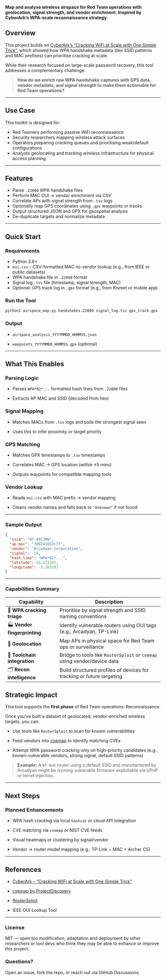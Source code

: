 **Map and analyse wireless airspace for Red Team operations with geolocation, signal strength, and vendor enrichment. Inspired by CyberArk’s WPA-scale reconnaissance strategy.**

## Overview

This project builds on [CyberArk’s “Cracking WiFi at Scale with One Simple Trick”](https://www.cyberark.com/resources/threat-research-blog/cracking-wifi-at-scale-with-one-simple-trick), which showed how WPA handshake metadata (like SSID patterns and MAC prefixes) can prioritise cracking at scale.

While their research focused on large-scale password recovery, this tool addresses a complementary challenge:

> **How do we enrich raw WPA handshake captures with GPS data, vendor metadata, and signal strength to make them actionable for Red Team operations?**

---

## Use Case

This toolkit is designed for:

- Red Teamers performing passive WiFi reconnaissance  
- Security researchers mapping wireless attack surfaces  
- Operators preparing cracking queues and prioritising weak/default configurations  
- Analysts geolocating and tracking wireless infrastructure for physical access planning  

---

## Features

- Parse `.22000` WPA handshake files  
- Perform MAC OUI → vendor enrichment via CSV  
- Correlate APs with signal strength from `.tsv` logs  
- Optionally map GPS coordinates using `.gpx` waypoints or tracks  
- Output structured JSON and GPX for geospatial analysis  
- De-duplicate targets and normalize metadata  

---

## Quick Start

### Requirements

- Python 3.8+  
- `oui.csv` – CSV-formatted MAC-to-vendor lookup (e.g., from IEEE or public datasets)  
- WPA handshake file in `.22000` format  
- Signal log `.tsv` file (timestamp, signal strength, MAC)  
- Optional: GPS track log in `.gpx` format (e.g., from Kismet or mobile app)

### Run the Tool

```bash
python3 airspace_map.py handshakes.22000 signal_log.tsv gps_track.gpx --export-gpx
```

### Output

- `airspace_analysis_YYYYMMDD_HHMMSS.json`
    
- `waypoints_YYYYMMDD_HHMMSS.gpx` (optional)

---
## What This Enables

### Parsing Logic

- Parses `WPA*02*...` formatted hash lines from `.22000` files
    
- Extracts AP MAC and SSID (decoded from hex)

### Signal Mapping

- Matches MACs from `.tsv` logs and pulls the strongest signal seen
    
- Uses this to infer proximity or target priority

### GPS Matching

- Matches GPX timestamps to `.tsv` timestamps
    
- Correlates MAC → GPS location (within ±5 mins)
    
- Outputs waypoints for compatible mapping tools

### Vendor Lookup

- Reads `oui.csv` with MAC prefix → vendor mapping
    
- Cleans vendor names and falls back to `"Unknown"` if not found

---

### Sample Output

```json
{
  "ssid": "BT-9TCJM9",
  "ap_mac": "709741657c77",
  "vendor": "Arcadyan Corporation",
  "signal": -59,
  "hash_line": "WPA*02*...",
  "latitude": 53.273347,
  "longitude": -3.263293
}
```
 
---
### Capabilities Summary

|Capability|Description|
|---|---|
|🔐 **WPA cracking triage**|Prioritise by signal strength and SSID naming conventions|
|🏭 **Vendor fingerprinting**|Identify vulnerable routers using OUI tags (e.g., Arcadyan, TP-Link)|
|📍 **Geolocation**|Map APs in physical space for Red Team ops or surveillance|
|🧰 **Toolchain integration**|Bridge to tools like `RouterSploit` or `cvemap` using vendor/device data|
|🗂️ **Recon intelligence**|Build structured profiles of devices for tracking or future targeting|

## Strategic Impact

This tool supports the **first phase** of Red Team operations: Reconnaissance.

Once you've built a dataset of geolocated, vendor-enriched wireless targets, you can:

- Use tools like `RouterSploit` to scan for known vulnerabilities
    
- Feed vendors into [cvemap](https://github.com/projectdiscovery/cvemap) to identify matching CVEs
    
- Attempt WPA password cracking only on high-priority candidates (e.g., known-vulnerable vendors, strong signal, default SSID patterns)

> **Example:** A `BT-Hub` router using a default SSID and manufactured by Arcadyan might be running vulnerable firmware exploitable via UPnP or telnet injection.

---

## Next Steps

### Planned Enhancements

- WPA hash cracking via local `hashcat` or cloud API integration
    
- CVE matching via `cvemap` or NIST CVE feeds
    
- Visual heatmaps or clustering by signal/vendor
    
- Vendor → router model mapping (e.g., TP-Link + MAC = Archer C5)

---

## References

- [CyberArk – “Cracking WiFi at Scale with One Simple Trick”](https://www.cyberark.com/resources/threat-research-blog/cracking-wifi-at-scale-with-one-simple-trick)
    
- [cvemap by ProjectDiscovery](https://github.com/projectdiscovery/cvemap)
    
- [RouterSploit](https://github.com/threat9/routersploit)
    
- IEEE OUI Lookup Tool

---

### License

MIT — open too modification, adaptation and deployment by other researchers or tool devs who think they may be able to enhance or improve this project.

### Questions?

Open an issue, fork the repo, or reach out via GitHub Discussions.

